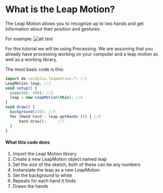 # What is the Leap Motion?
The Leap Motion allows you to recognize up to two hands and get information about their position and gestures. 

For example: 
![alt text](https://i.imgur.com/vKRDXap.png)

For this tutorial we will be using Processing. We are assuming that you already have processing working on your computer and a leap motion as well as a working library.

The most basic code is this:
```javascript
import de.voidplus.leapmotion.*; //1
LeapMotion leap; //2
void setup() {
  size(800, 500); //3
  leap = new LeapMotion(this); //4
}
void draw() {
  background(255); //5
  for (Hand hand : leap.getHands ()) { //6
      hand.draw();     //7
  }
}
```
#### What this code does
1. Import the Leap Motion library
2. Create a new LeapMotion object named leap
3. Set the size of the sketch, both of these can be any numbers
4. Instansiate the leap as a new LeapMotion
5. Set the background to white
6. Repeats for each hand it finds
7. Draws the hands

